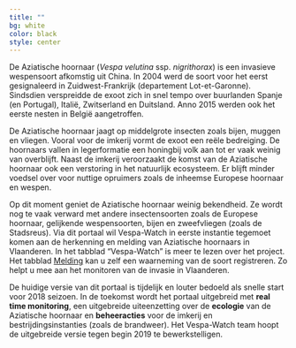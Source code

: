 ```yaml
---
title: ""
bg: white     
color: black  
style: center
---
```


De Aziatische hoornaar (*Vespa velutina* ssp. *nigrithorax*) is een invasieve wespensoort afkomstig uit China. In 2004 werd de soort voor het eerst gesignaleerd in Zuidwest-Frankrijk (departement Lot-et-Garonne). Sindsdien verspreidde de exoot zich in snel tempo over buurlanden Spanje (en Portugal), Italië, Zwitserland en Duitsland. Anno 2015 werden ook het eerste nesten in België aangetroffen.

De Aziatische hoornaar jaagt op middelgrote insecten zoals bijen, muggen en vliegen. Vooral voor de imkerij vormt de exoot een reële bedreiging. De hoornaars vallen in legerformatie een honingbij volk aan tot er vaak weinig van overblijft. Naast de imkerij veroorzaakt de komst van de Aziatische hoornaar ook een verstoring in het natuurlijk ecosysteem. Er blijft minder voedsel over voor nuttige opruimers zoals de inheemse Europese hoornaar en wespen.

Op dit moment geniet de Aziatische hoornaar weinig bekendheid. Ze wordt nog te vaak verward met andere insectensoorten zoals de Europese hoornaar, gelijkende wespensoorten, bijen en zweefvliegen (zoals de Stadsreus). Via dit portaal wil Vespa-Watch in eerste instantie tegemoet komen aan de herkenning en melding van Aziatische hoornaars in Vlaanderen. In het tabblad “Vespa-Watch” is meer te lezen over het project. Het tabblad [Melding](/medling.md) kan u zelf een waarneming van de soort registreren. Zo helpt u mee aan het monitoren van de invasie in Vlaanderen.

De huidige versie van dit portaal is tijdelijk en louter bedoeld als snelle start voor 2018 seizoen. In de toekomst wordt het portaal uitgebreid met **real time monitoring**, een uitgebreide uiteenzetting over de **ecologie** van de Aziatische hoornaar en **beheeracties** voor de imkerij en bestrijdingsinstanties (zoals de brandweer). Het Vespa-Watch team hoopt de uitgebreide versie tegen begin 2019 te bewerkstelligen.

